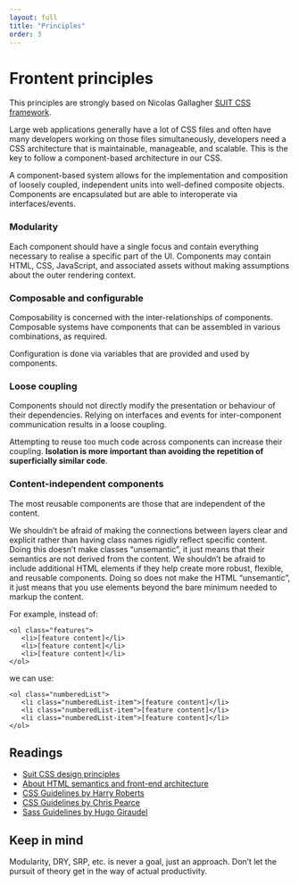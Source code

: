 ```yaml
---
layout: full
title: "Principles"
order: 3
---
```


# Frontent principles

This principles are strongly based on Nicolas Gallagher [SUIT CSS framework](https://github.com/suitcss/suit).


Large web applications generally have a lot of CSS files and often have many developers working on those files simultaneously, developers need a CSS architecture that is maintainable, manageable, and scalable. This is the key to follow a component-based architecture in our CSS.

A component-based system allows for the implementation and composition of loosely coupled, independent units into well-defined composite objects. Components are encapsulated but are able to interoperate via interfaces/events.

### Modularity

Each component should have a single focus and contain everything necessary to realise a specific part of the UI. Components may contain HTML, CSS, JavaScript, and associated assets without making assumptions about the outer rendering context.



### Composable and configurable

Composability is concerned with the inter-relationships of components. Composable systems have components that can be assembled in various combinations, as required.

Configuration is done via variables that are provided and used by components.


### Loose coupling

Components should not directly modify the presentation or behaviour of their dependencies. Relying on interfaces and events for inter-component communication results in a loose coupling.

Attempting to reuse too much code across components can increase their coupling. **Isolation is more important than avoiding the repetition of superficially similar code**.


### Content-independent components

The most reusable components are those that are independent of the content.

We shouldn’t be afraid of making the connections between layers clear and explicit rather than having class names rigidly reflect specific content. Doing this doesn’t make classes “unsemantic”, it just means that their semantics are not derived from the content. We shouldn’t be afraid to include additional HTML elements if they help create more robust, flexible, and reusable components. Doing so does not make the HTML “unsemantic”, it just means that you use elements beyond the bare minimum needed to markup the content.

For example, instead of:

```
<ol class="features">
   <li>[feature content]</li>
   <li>[feature content]</li>
   <li>[feature content]</li>
</ol>
```

we can use:

```
<ol class="numberedList">
   <li class="numberedList-item">[feature content]</li>
   <li class="numberedList-item">[feature content]</li>
   <li class="numberedList-item">[feature content]</li>
</ol>
```

## Readings

* [Suit CSS design principles](https://github.com/suitcss/suit/blob/master/doc/design-principles.md)
* [About HTML semantics and front-end architecture ](http://nicolasgallagher.com/about-html-semantics-front-end-architecture/)
* [CSS Guidelines by Harry Roberts](http://cssguidelin.es/)
* [CSS Guidelines by Chris Pearce](https://github.com/chris-pearce/css-guidelines)
* [Sass Guidelines by Hugo Giraudel](https://sass-guidelin.es)

## Keep in mind

Modularity, DRY, SRP, etc. is never a goal, just an approach. Don’t let the pursuit of theory get in the way of actual productivity.
